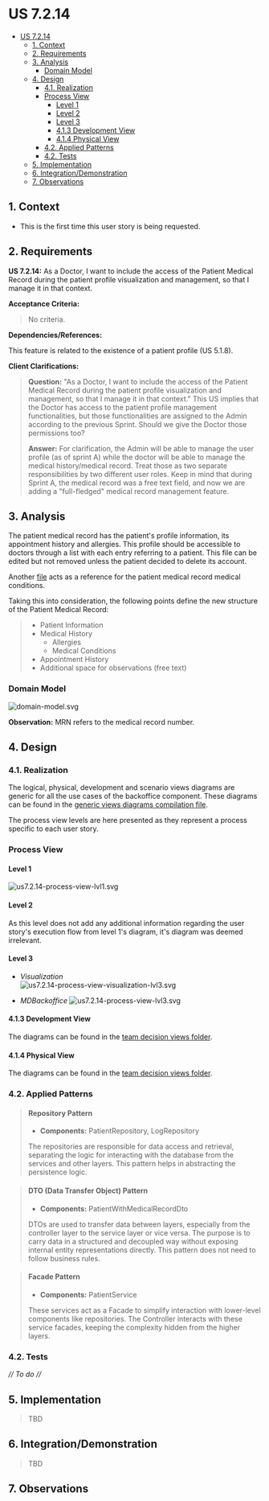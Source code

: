 # US 7.2.14

<!-- TOC -->
* [US 7.2.14](#us-7214)
  * [1. Context](#1-context)
  * [2. Requirements](#2-requirements)
  * [3. Analysis](#3-analysis)
    * [Domain Model](#domain-model)
  * [4. Design](#4-design)
    * [4.1. Realization](#41-realization)
    * [Process View](#process-view)
      * [Level 1](#level-1)
      * [Level 2](#level-2)
      * [Level 3](#level-3)
      * [4.1.3 Development View](#413-development-view)
      * [4.1.4 Physical View](#414-physical-view)
    * [4.2. Applied Patterns](#42-applied-patterns)
    * [4.2. Tests](#42-tests)
  * [5. Implementation](#5-implementation)
  * [6. Integration/Demonstration](#6-integrationdemonstration)
  * [7. Observations](#7-observations)
<!-- TOC -->


## 1. Context

* This is the first time this user story is being requested.

## 2. Requirements

**US 7.2.14:** As a Doctor, I want to include the access of the Patient Medical Record during the patient profile visualization and management, so that I manage it in that context.

**Acceptance Criteria:**

> No criteria.

**Dependencies/References:**

This feature is related to the existence of a patient profile (US 5.1.8).

**Client Clarifications:**

> **Question:** "As a Doctor, I want to include the access of the Patient Medical Record during the patient profile visualization and management, so that I manage it in that context." This US implies that the Doctor has access to the patient profile management functionalities, but those functionalities are assigned to the Admin according to the previous Sprint. Should we give the Doctor those permissions too?
>
> **Answer:** For clarification, the Admin will be able to manage the user profile (as of sprint A) while the doctor will be able to manage the medical history/medical record. Treat those as two separate responsibilities by two different user roles. Keep in mind that during Sprint A, the medical record was a free text field, and now we are adding a "full-fledged" medical record management feature.


## 3. Analysis

The patient medical record has the patient's profile information, its appointment history and allergies. This profile
should be accessible to doctors through a list with each entry referring to a patient. This file can be edited but not 
removed unless the patient decided to delete its account.

Another [file](medical-record-conditions-example.md) acts as a reference for the patient medical record medical conditions.

Taking this into consideration, the following points define the new structure of the Patient Medical Record:

> * Patient Information
> * Medical History
>   * Allergies
>   * Medical Conditions
> * Appointment History
> * Additional space for observations (free text)

### Domain Model

![domain-model.svg](domain-model.svg)

**Observation:** MRN refers to the medical record number.

## 4. Design

### 4.1. Realization

The logical, physical, development and scenario views diagrams are generic for all the use cases of the backoffice component.
These diagrams can be found in the [generic views diagrams compilation file](../../team-decisions/views/general-views.md).

The process view levels are here presented as they represent a process specific to each user story.

### Process View

#### Level 1

![us7.2.14-process-view-lvl1.svg](Process_View/Level-1/us7.2.14-process-view-lvl1.svg)

#### Level 2

As this level does not add any additional information regarding the user story's execution flow from level 1's diagram, 
it's diagram was deemed irrelevant.

#### Level 3

- _Visualization_<br>
![us7.2.14-process-view-visualization-lvl3.svg](Process_View/Level-3/us7.2.14-process-view-visualization-lvl3.svg)


- _MDBackoffice_
![us7.2.14-process-view-lvl3.svg](Process_View/Level-3/us7.2.14-process-view-lvl3.svg)

#### 4.1.3 Development View

The diagrams can be found in the [team decision views folder](../../team-decisions/views/general-views.md#3-development-view).

#### 4.1.4 Physical View

The diagrams can be found in the [team decision views folder](../../team-decisions/views/general-views.md#4-physical-view).
  
### 4.2. Applied Patterns

> #### **Repository Pattern**
>
>* **Components:** PatientRepository, LogRepository
>
> The repositories are responsible for data access and retrieval, separating the logic for interacting with the database
> from the services and other layers. This pattern helps in abstracting the persistence logic.


> #### **DTO (Data Transfer Object) Pattern**
>
>* **Components:** PatientWithMedicalRecordDto
>
> DTOs are used to transfer data between layers, especially from the controller layer to the service layer or vice versa.
> The purpose is to carry data in a structured and decoupled way without exposing internal entity representations directly.
> This pattern does not need to follow business rules.


> #### **Facade Pattern**
>
>* **Components:** PatientService
>
> These services act as a Facade to simplify interaction with lower-level components like repositories. The Controller
> interacts with these service facades, keeping the complexity hidden from the higher layers.


### 4.2. Tests

_// To do //_


## 5. Implementation

> TBD

## 6. Integration/Demonstration

> TBD

## 7. Observations
